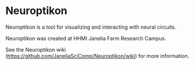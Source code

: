 Neuroptikon
===========

Neuroptikon is a tool for visualizing and interacting with neural circuits.

Neuroptikon was created at HHMI Janelia Farm Research Campus.

See the Neuroptikon wiki (https://github.com/JaneliaSciComp/Neuroptikon/wiki) for more information.
